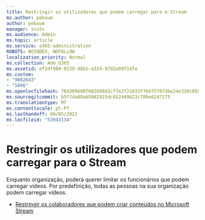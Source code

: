 ```yaml
---
title: Restringir os utilizadores que podem carregar para o Stream
ms.author: pebaum
author: pebaum
manager: scotv
ms.audience: Admin
ms.topic: article
ms.service: o365-administration
ROBOTS: NOINDEX, NOFOLLOW
localization_priority: Normal
ms.collection: Adm_O365
ms.assetid: ef2df989-8539-48b5-a324-97d2e09f14fe
ms.custom:
- "9002643"
- "5096"
ms.openlocfilehash: 76d389698f082608d2cf7e2f21033f764757873be24e330c0596e053b4a85ea6
ms.sourcegitcommit: b5f7da89a650d2915dc652449623c78be6247175
ms.translationtype: MT
ms.contentlocale: pt-PT
ms.lasthandoff: 08/05/2021
ms.locfileid: "53943134"
---
```

# <a name="restrict-users-who-can-upload-to-stream"></a>Restringir os utilizadores que podem carregar para o Stream

Enquanto organização, poderá querer limitar os funcionários que podem carregar vídeos. Por predefinição, todas as pessoas na sua organização podem carregar vídeos.

- [Restringir os colaboradores que podem criar conteúdos no Microsoft Stream](/stream/restrict-uploaders)
